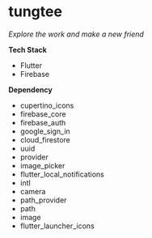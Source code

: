 # tungtee
*Explore the work and make a new friend*

**Tech Stack**

- Flutter 
- Firebase

**Dependency**
- cupertino_icons
- firebase_core
- firebase_auth
- google_sign_in
- cloud_firestore
- uuid
- provider
- image_picker
- flutter_local_notifications
- intl
- camera
- path_provider
- path
- image
- flutter_launcher_icons

